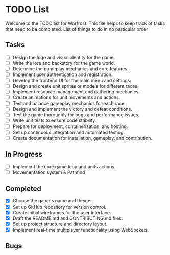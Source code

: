 # TODO List

Welcome to the TODO list for Warfrost. This file helps to keep track of tasks that need to be completed. List of things to do in no particular order

## Tasks

- [ ] Design the logo and visual identity for the game.
- [ ] Write the lore and backstory for the game world.
- [ ] Determine the gameplay mechanics and core features.
- [ ] Implement user authentication and registration.
- [ ] Develop the frontend UI for the main menu and settings.
- [ ] Design and create unit sprites or models for different races.
- [ ] Implement resource management and gathering mechanics.
- [ ] Create animations for unit movements and actions.
- [ ] Test and balance gameplay mechanics for each race.
- [ ] Design and implement the victory and defeat conditions.
- [ ] Test the game thoroughly for bugs and performance issues.
- [ ] Write unit tests to ensure code stability.
- [ ] Prepare for deployment, containerization, and hosting.
- [ ] Set up continuous integration and automated testing.
- [ ] Create documentation for installation, gameplay, and contribution.

## In Progress

- [ ] Implement the core game loop and units actions.
- [ ] Movementation system & Pathfind

## Completed

- [x] Choose the game's name and theme.
- [x] Set up GitHub repository for version control.
- [x] Create initial wireframes for the user interface.
- [x] Draft the README.md and CONTRIBUTING.md files.
- [x] Set up project structure and directory layout.
- [x] Implement real-time multiplayer functionality using WebSockets.

## Bugs
